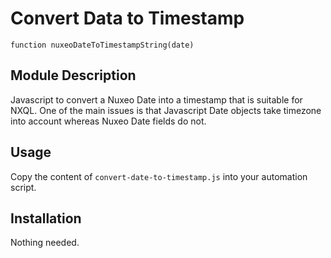 # Convert Data to Timestamp

```
function nuxeoDateToTimestampString(date)
```

## Module Description

Javascript to convert a Nuxeo Date into a timestamp that is suitable for NXQL. One of the main issues is that Javascript Date objects take timezone into account whereas Nuxeo Date fields do not.

## Usage

Copy the content of `convert-date-to-timestamp.js` into your automation script.

## Installation

Nothing needed.

